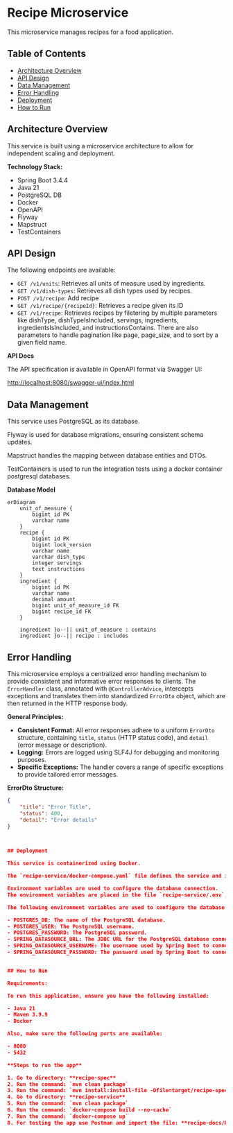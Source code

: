 # Recipe Microservice

This microservice manages recipes for a food application.

## Table of Contents

- [Architecture Overview](#architecture-overview)
- [API Design](#api-design)
- [Data Management](#data-management)
- [Error Handling](#error-handling)
- [Deployment](#deployment)
- [How to Run](#how-to-run)

## Architecture Overview

This service is built using a microservice architecture to allow for independent scaling and deployment.

**Technology Stack:**

- Spring Boot 3.4.4
- Java 21
- PostgreSQL DB
- Docker
- OpenAPI
- Flyway
- Mapstruct
- TestContainers

## API Design

The following endpoints are available:

- `GET /v1/units`: Retrieves all units of measure used by ingredients.
- `GET /v1/dish-types`: Retrieves all dish types used by recipes.
- `POST /v1/recipe`: Add recipe
- `GET /v1/recipe/{recipeId}`: Retrieves a recipe given its ID
- `GET /v1/recipe`: Retrieves recipes by filetering by multiple parameters like dishType, dishTypeIsIncluded, servings, ingredients, ingredientsIsIncluded, and instructionsContains. There are also parameters to handle pagination like page, page_size, and to sort by a given field name.

**API Docs**

The API specification is available in OpenAPI format via Swagger UI: 

[http://localhost:8080/swagger-ui/index.html](http://localhost:8080/swagger-ui/index.html)


## Data Management

This service uses PostgreSQL as its database. 

Flyway is used for database migrations, ensuring consistent schema updates. 

Mapstruct handles the mapping between database entities and DTOs. 

TestContainers is used to run the integration tests using a docker container postgresql databases.


**Database Model**

```mermaid
erDiagram
    unit_of_measure {
        bigint id PK
        varchar name
    }
    recipe {
        bigint id PK
        bigint lock_version
        varchar name
        varchar dish_type
        integer servings
        text instructions
    }
    ingredient {
        bigint id PK
        varchar name
        decimal amount
        bigint unit_of_measure_id FK
        bigint recipe_id FK
    }

    ingredient }o--|| unit_of_measure : contains
    ingredient }o--|| recipe : includes
```


## Error Handling

This microservice employs a centralized error handling mechanism to provide consistent and informative error responses to clients. The `ErrorHandler` class, annotated with `@ControllerAdvice`, intercepts exceptions and translates them into standardized `ErrorDto` object, which are then returned in the HTTP response body.

**General Principles:**

* **Consistent Format:** All error responses adhere to a uniform `ErrorDto` structure, containing `title`, `status` (HTTP status code), and `detail` (error message or description).
* **Logging:** Errors are logged using SLF4J for debugging and monitoring purposes.
* **Specific Exceptions:** The handler covers a range of specific exceptions to provide tailored error messages.

**ErrorDto Structure:**

```json
{
    "title": "Error Title",
    "status": 400,
    "detail": "Error details"
}



## Deployment

This service is containerized using Docker. 

The `recipe-service/docker-compose.yaml` file defines the service and its dependencies. 

Environment variables are used to configure the database connection.
The environment variables are placed in the file `recipe-service/.env`, a file used by docker compose to set environment variables. 

The following environment variables are used to configure the database connection:

- POSTGRES_DB: The name of the PostgreSQL database.
- POSTGRES_USER: The PostgreSQL username.
- POSTGRES_PASSWORD: The PostgreSQL password.
- SPRING_DATASOURCE_URL: The JDBC URL for the PostgreSQL database connection.
- SPRING_DATASOURCE_USERNAME: The username used by Spring Boot to connect to the database.
- SPRING_DATASOURCE_PASSWORD: The password used by Spring Boot to connect to the database.


## How to Run

Requirements:

To run this application, ensure you have the following installed:

- Java 21
- Maven 3.9.9
- Docker

Also, make sure the following ports are available:

- 8080
- 5432

**Steps to run the app**

1. Go to directory: **recipe-spec**
2. Run the command: `mvn clean package`
3. Run the command: `mvn install:install-file -Dfile=target/recipe-spec-1.0.0.jar -DgroupId=abn -DartifactId=recipe-spec -Dversion=1.0.0 -Dpackaging=jar`
4. Go to directory: **recipe-service**
5. Run the command: `mvn clean package`
6. Run the command: `docker-compose build --no-cache`
7. Run the command: `docker-compose up`
8. For testing the app use Postman and import the file: **recipe-docs/Recipe.postman_collection.json**
